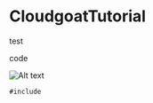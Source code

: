 # CloudgoatTutorial
test

  code  
  
  ![Alt text](/path/to/img.jpg)
  <pre><code>#include <stdio.h> </code></pre>
